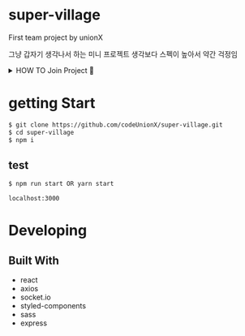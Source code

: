# super-village
First team project by unionX

그냥 갑자기 생각나서 하는 미니 프로젝트 생각보다 스펙이 높아서 약간 걱정임
<details>
  <summary> HOW TO Join Project 🚀 </summary>
  
  1. **Clone this repository (organization repo name is origin)**
  먼저 해당 레포지토리 주소를 클론해서 내 로컬에 놓는다.
  ```sh
  $ git clone https://github.com/codeUnionX/super-village.git
  ```

  2. **fork tihs repository**
  clone했던 현재 레포지토리를 포크해서 내 github에 추가한다.  
  우측 상단에 포크하기 (이미지 추가 예정)  

  3. **remote add my remote repository**
  포크로 가져간 레포를 remote에 추가한다.
  예) 예시에서는 이름을 `my-repo`로 설정
  ```sh
  $ git remote add my-repo https://github.com/[나의 깃 아이디]/super-village.git
  ```
  -----
  > 여기서 부터는 매 작업시마다 하기
  4. **pull organize repo & push my remote repo**  
  공용 레포지토리에서 pull을 받고 다시 내 remote repo에 추가한다.
  ```sh
  $ git pull origin main
  $ git push my-repo main
  ```
  5. **working....**  
  이제 내가 작업하고 싶은걸 한다. (만들걸 붙여넣거나, 기존에 작업하던 코드를 마저 작업한다.)  

  6. **push my remote repo at dev branch (not main branch)**  
  `main`이 아닌 다른 브렌치에서 작업한 내용을 내 remote repo에 push 한다.

  7. **Pull request를 한다.**   
  dev나 기존 나의 브랜치에 PR을 요청한다.

  8. **PR(Pull Request)이 성공하면 머지한다.**
  먼저,
  `$ git pull origin main` => 
  `git checkout main` => 
  `git merge '작업한 브랜치'`

  ## commit message
  - `init`: 새기능 추가
  - `update`: 기능 업데이트
  - `bugfix`: 오류 수정
  - `deploy`: 배포

  ... 이런식으로 **맘에드는 header**가 있으면 추가 해주세요!

  > 예) 내가 새로운 기능을 만들었다.
  ```sh
  $ git commit -m "[init] superUser component initialize"
  ```
</details>

# getting Start
```sh
$ git clone https://github.com/codeUnionX/super-village.git
$ cd super-village
$ npm i
```
## test
```sh
$ npm run start OR yarn start
```
`localhost:3000`

# Developing
## Built With
 - react
 - axios
 - socket.io
 - styled-components
 - sass
 - express



